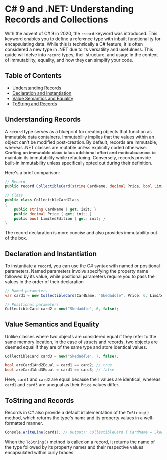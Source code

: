 # C# 9 and .NET: Understanding Records and Collections

With the advent of C# 9 in 2020, the `record` keyword was introduced. This keyword enables you to define a reference type with inbuilt functionality for encapsulating data. While this is technically a C# feature, it is often considered a new type in .NET due to its versatility and usefulness. This guide will delve into `record` types, their structure, and usage in the context of immutability, equality, and how they can simplify your code.

## Table of Contents
- [Understanding Records](#understanding-records)
- [Declaration and Instantiation](#declaration-and-instantiation)
- [Value Semantics and Equality](#value-semantics-and-equality)
- [ToString and Records](#tostring-and-records)

## Understanding Records

A `record` type serves as a blueprint for creating objects that function as immutable data containers. Immutability implies that the values within an object can't be modified post-creation. By default, records are immutable, whereas .NET classes are mutable unless explicitly coded otherwise. Crafting an immutable class takes additional effort and meticulousness to maintain its immutability while refactoring. Conversely, records provide built-in immutability unless specifically opted out during their definition.

Here's a brief comparison:

```csharp
// Record
public record CollectibleCard(string CardName, decimal Price, bool LimitedEdition);

// Class
public class CollectibleCardClass
{
    public string CardName { get; init; }
    public decimal Price { get; init; }
    public bool LimitedEdition { get; init; }
}
```

The record declaration is more concise and also provides immutability out of the box.

## Declaration and Instantiation

To instantiate a `record`, you can use the C# syntax with named or positional parameters. Named parameters involve specifying the property name followed by its value, while positional parameters require you to pass the values in the order of their declaration.

```csharp
// Named parameters
var card1 = new CollectibleCard(CardName: "Skedaddle", Price: 6, LimitedEdition: false);

// Positional parameters
CollectibleCard card2 = new("Skedaddle", 6, false);
```

## Value Semantics and Equality

Unlike classes where two objects are considered equal if they refer to the same memory location, in the case of structs and records, two objects are deemed equal if they are of the same type and store identical values.

```csharp
CollectibleCard card3 = new("Skedaddle", 7, false);

bool areCard1And2Equal = card1 == card2; // true
bool areCard1And3Equal = card1 == card3; // false
```

Here, `card1` and `card2` are equal because their values are identical, whereas `card1` and `card3` are unequal as their `Price` values differ.

## ToString and Records

Records in C# also provide a default implementation of the `ToString()` method, which returns the type's name and its property values in a well-formatted manner.

```csharp
Console.WriteLine(card1); // Outputs: CollectibleCard { CardName = Skedaddle, Price = 6, LimitedEdition = false }
```

When the `ToString()` method is called on a record, it returns the name of the type followed by its property names and their respective values encapsulated within curly braces.
